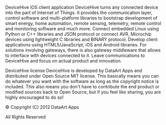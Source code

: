 DeviceHive iOS client application
 DeviceHive turns any connected device into the part of
Internet of Things. It provides the communication layer, control software and
multi-platform libraries to bootstrap development of smart energy, home automation, remote
sensing, telemetry, remote control and monitoring software and much more. Connect embedded
Linux using Python or C++ libraries and JSON protocol or connect AVR, Microchip devices
using lightweight C libraries and BINARY protocol. Develop client applications using
HTML5/JavaScript, iOS and Android libraries. For solutions involving gateways, there is
also gateway middleware that allows to interface with devices connected to it. Leave
communications to DeviceHive and focus on actual product and innovation.

DeviceHive license
 DeviceHive is developed by DataArt Apps and distributed under Open
Source MIT license. This basically means you can do whatever you want with the software as
long as the copyright notice is included. This also means you don't have to contribute the
end product or modified sources back to Open Source, but if you feel like sharing, you are
highly encouraged to do so!

© Copyright (C) 2012 DataArt Apps

All Rights Reserved